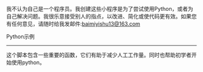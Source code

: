 我不认为自己是一个程序员。我创建这些小程序是为了尝试使用Python，或者为自己解决问题。我很乐意接受别人的指点，以改进、简化或使代码更有效。如果您有任何意见，请随时给我发邮件:baimiyishu13@163.com



Python示例

---

这个脚本包含一些重要的函数，它们有助于减少人工工作量。同时也帮助初学者开始使用python。
